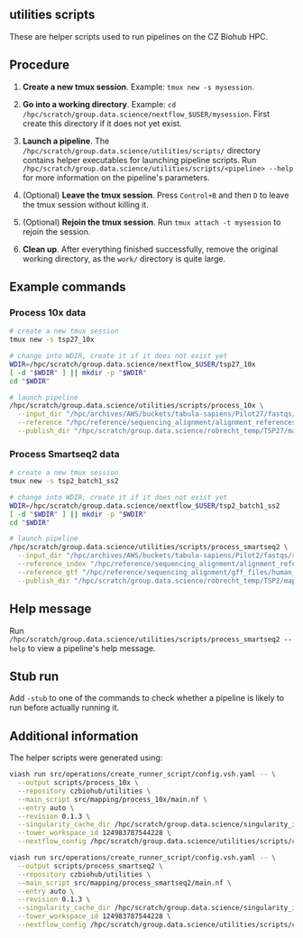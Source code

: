 ## utilities scripts

These are helper scripts used to run pipelines on the CZ Biohub HPC.

## Procedure

1. **Create a new tmux session**. Example: `tmux new -s mysession`.

2. **Go into a working directory**. Example: `cd /hpc/scratch/group.data.science/nextflow_$USER/mysession`. First create this directory if it does not yet exist.

3. **Launch a pipeline**. The `/hpc/scratch/group.data.science/utilities/scripts/` directory contains helper executables for launching pipeline scripts. 
  Run `/hpc/scratch/group.data.science/utilities/scripts/<pipeline> --help` for more information on the pipeline's parameters.

4. (Optional) **Leave the tmux session**. Press `Control+B` and then `D` to leave the tmux session without killing it.

5. (Optional) **Rejoin the tmux session**. Run `tmux attach -t mysession` to rejoin the session.

6. **Clean up**. After everything finished successfully, remove the original working directory, as the `work/` directory is quite large.

## Example commands

### Process 10x data

```bash
# create a new tmux session
tmux new -s tsp27_10x

# change into WDIR, create it if it does not exist yet
WDIR=/hpc/scratch/group.data.science/nextflow_$USER/tsp27_10x
[ -d "$WDIR" ] || mkdir -p "$WDIR"
cd "$WDIR"

# launch pipeline
/hpc/scratch/group.data.science/utilities/scripts/process_10x \
  --input_dir "/hpc/archives/AWS/buckets/tabula-sapiens/Pilot27/fastqs/10X/" \
  --reference "/hpc/reference/sequencing_alignment/alignment_references/human_gencode_v41_ercc_cellranger.tgz" \
  --publish_dir "/hpc/scratch/group.data.science/robrecht_temp/TSP27/mapping/10X/"
```

### Process Smartseq2 data

```bash
# create a new tmux session
tmux new -s tsp2_batch1_ss2

# change into WDIR, create it if it does not exist yet
WDIR=/hpc/scratch/group.data.science/nextflow_$USER/tsp2_batch1_ss2
[ -d "$WDIR" ] || mkdir -p "$WDIR"
cd "$WDIR"

# launch pipeline
/hpc/scratch/group.data.science/utilities/scripts/process_smartseq2 \
  --input_dir "/hpc/archives/AWS/buckets/tabula-sapiens/Pilot2/fastqs/smartseq2/batch1" \
  --reference_index "/hpc/reference/sequencing_alignment/alignment_references/human_gencode_v41_ercc_star.tgz" \
  --reference_gtf "/hpc/reference/sequencing_alignment/gff_files/human_gencode_v41.gtf.gz" \
  --publish_dir "/hpc/scratch/group.data.science/robrecht_temp/TSP2/mapping/smartseq2/batch1"
```

## Help message

Run `/hpc/scratch/group.data.science/utilities/scripts/process_smartseq2 --help` to view a pipeline's help message.

## Stub run

Add `-stub` to one of the commands to check whether a pipeline is likely to run before actually running it.

## Additional information

The helper scripts were generated using:

```bash
viash run src/operations/create_runner_script/config.vsh.yaml -- \
  --output scripts/process_10x \
  --repository czbiohub/utilities \
  --main_script src/mapping/process_10x/main.nf \
  --entry auto \
  --revision 0.1.3 \
  --singularity_cache_dir /hpc/scratch/group.data.science/singularity_images \
  --tower_workspace_id 124983787544228 \
  --nextflow_config /hpc/scratch/group.data.science/utilities/scripts/czbhpc.config

viash run src/operations/create_runner_script/config.vsh.yaml -- \
  --output scripts/process_smartseq2 \
  --repository czbiohub/utilities \
  --main_script src/mapping/process_smartseq2/main.nf \
  --entry auto \
  --revision 0.1.3 \
  --singularity_cache_dir /hpc/scratch/group.data.science/singularity_images \
  --tower_workspace_id 124983787544228 \
  --nextflow_config /hpc/scratch/group.data.science/utilities/scripts/czbhpc.config
```